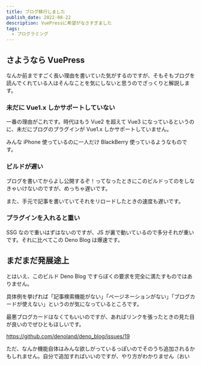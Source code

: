 ```yaml
---
title: ブログ移行しました
publish_date: 2022-08-22
description: VuePressに希望がなさすぎました
tags:
  - プログラミング
---
```


## さようなら VuePress

なんか前まですごく長い理由を書いていた気がするのですが、そもそもブログを読んでくれている人はそんなことを気にしないと思うのでざっくりと解説します。

### 未だに Vue1.x しかサポートしていない

一番の理由がこれです。時代はもう Vue2 を超えて Vue3 になっているというのに、未だにブログのプラグインが Vue1.x しかサポートしていません。

みんな iPhone 使っているのに一人だけ BlackBerry 使っているようなものです。

### ビルドが遅い

ブログを書いてからよし公開するぞ！ってなったときにこのビルドってのをしなきゃいけないのですが、めっちゃ遅いです。

また、手元で記事を書いていてそれをリロードしたときの速度も遅いです。

### プラグインを入れると重い

SSG なので重いはずはないのですが、JS が裏で動いているので多分それが重いです。それに比べてこの Deno Blog は爆速です。

## まだまだ発展途上

とはいえ、このビルド Deno Blog ですらぼくの要求を完全に満たすものではありません。

具体例を挙げれば「記事検索機能がない」「ページネーションがない」「ブログカードが使えない」というのが気になっているところです。

最悪ブログカードはなくてもいいのですが、あればリンクを張ったときの見た目が良いのでぜひともほしいです。

https://github.com/denoland/deno_blog/issues/19

ただ、なんか機能自体はみんな欲しがっているっぽいのでそのうち追加されるかもしれません。自分で追加すればいいのですが、やり方がわかりません（おい
